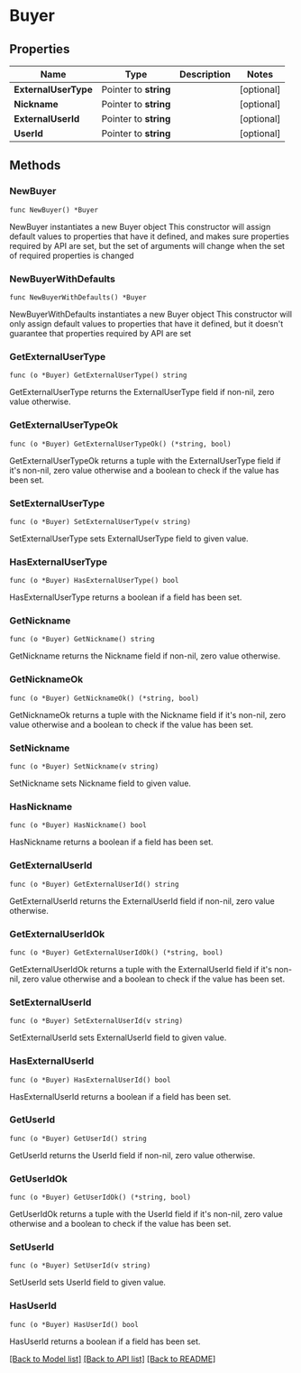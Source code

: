 # Buyer

## Properties

Name | Type | Description | Notes
------------ | ------------- | ------------- | -------------
**ExternalUserType** | Pointer to **string** |  | [optional] 
**Nickname** | Pointer to **string** |  | [optional] 
**ExternalUserId** | Pointer to **string** |  | [optional] 
**UserId** | Pointer to **string** |  | [optional] 

## Methods

### NewBuyer

`func NewBuyer() *Buyer`

NewBuyer instantiates a new Buyer object
This constructor will assign default values to properties that have it defined,
and makes sure properties required by API are set, but the set of arguments
will change when the set of required properties is changed

### NewBuyerWithDefaults

`func NewBuyerWithDefaults() *Buyer`

NewBuyerWithDefaults instantiates a new Buyer object
This constructor will only assign default values to properties that have it defined,
but it doesn't guarantee that properties required by API are set

### GetExternalUserType

`func (o *Buyer) GetExternalUserType() string`

GetExternalUserType returns the ExternalUserType field if non-nil, zero value otherwise.

### GetExternalUserTypeOk

`func (o *Buyer) GetExternalUserTypeOk() (*string, bool)`

GetExternalUserTypeOk returns a tuple with the ExternalUserType field if it's non-nil, zero value otherwise
and a boolean to check if the value has been set.

### SetExternalUserType

`func (o *Buyer) SetExternalUserType(v string)`

SetExternalUserType sets ExternalUserType field to given value.

### HasExternalUserType

`func (o *Buyer) HasExternalUserType() bool`

HasExternalUserType returns a boolean if a field has been set.

### GetNickname

`func (o *Buyer) GetNickname() string`

GetNickname returns the Nickname field if non-nil, zero value otherwise.

### GetNicknameOk

`func (o *Buyer) GetNicknameOk() (*string, bool)`

GetNicknameOk returns a tuple with the Nickname field if it's non-nil, zero value otherwise
and a boolean to check if the value has been set.

### SetNickname

`func (o *Buyer) SetNickname(v string)`

SetNickname sets Nickname field to given value.

### HasNickname

`func (o *Buyer) HasNickname() bool`

HasNickname returns a boolean if a field has been set.

### GetExternalUserId

`func (o *Buyer) GetExternalUserId() string`

GetExternalUserId returns the ExternalUserId field if non-nil, zero value otherwise.

### GetExternalUserIdOk

`func (o *Buyer) GetExternalUserIdOk() (*string, bool)`

GetExternalUserIdOk returns a tuple with the ExternalUserId field if it's non-nil, zero value otherwise
and a boolean to check if the value has been set.

### SetExternalUserId

`func (o *Buyer) SetExternalUserId(v string)`

SetExternalUserId sets ExternalUserId field to given value.

### HasExternalUserId

`func (o *Buyer) HasExternalUserId() bool`

HasExternalUserId returns a boolean if a field has been set.

### GetUserId

`func (o *Buyer) GetUserId() string`

GetUserId returns the UserId field if non-nil, zero value otherwise.

### GetUserIdOk

`func (o *Buyer) GetUserIdOk() (*string, bool)`

GetUserIdOk returns a tuple with the UserId field if it's non-nil, zero value otherwise
and a boolean to check if the value has been set.

### SetUserId

`func (o *Buyer) SetUserId(v string)`

SetUserId sets UserId field to given value.

### HasUserId

`func (o *Buyer) HasUserId() bool`

HasUserId returns a boolean if a field has been set.


[[Back to Model list]](../README.md#documentation-for-models) [[Back to API list]](../README.md#documentation-for-api-endpoints) [[Back to README]](../README.md)


